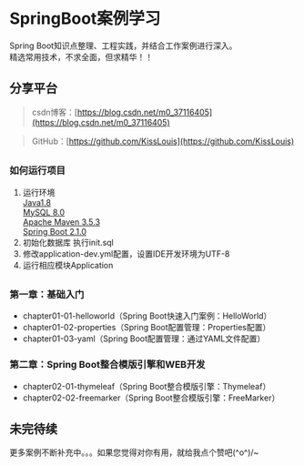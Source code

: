 # SpringBoot案例学习
Spring Boot知识点整理、工程实践，并结合工作案例进行深入。  
精选常用技术，不求全面，但求精华！！

## 分享平台

> csdn博客：[https://blog.csdn.net/m0_37116405](https://blog.csdn.net/m0_37116405)

> GitHub：[https://github.com/KissLouis](https://github.com/KissLouis)

## 

### 如何运行项目
1. 运行环境  
    <u>Java1.8</u>  
    <u>MySQL 8.0 </u>  
    <u>Apache Maven 3.5.3</u>  
    <u>Spring Boot 2.1.0</u> 
2. 初始化数据库 执行init.sql
3. 修改application-dev.yml配置，设置IDE开发环境为UTF-8
4. 运行相应模块Application

## 

### 第一章：基础入门

* chapter01-01-helloworld（Spring Boot快速入门案例：HelloWorld）
* chapter01-02-properties（Spring Boot配置管理：Properties配置）
* chapter01-03-yaml（Spring Boot配置管理：通过YAML文件配置）

### 第二章：Spring Boot整合模版引擎和WEB开发

* chapter02-01-thymeleaf（Spring Boot整合模版引擎：Thymeleaf）
* chapter02-02-freemarker（Spring Boot整合模版引擎：FreeMarker）


## 未完待续
更多案例不断补充中。。。如果您觉得对你有用，就给我点个赞吧\(^o^)/~

